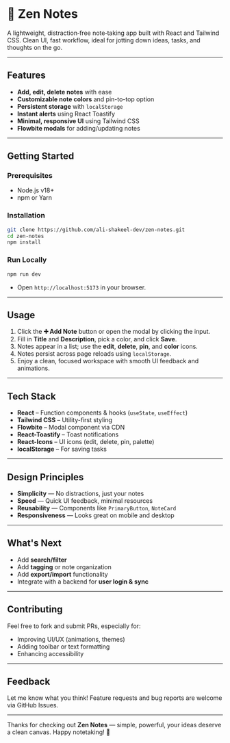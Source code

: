# 📝 Zen Notes

A lightweight, distraction‑free note‑taking app built with React and Tailwind CSS. Clean UI, fast workflow, ideal for jotting down ideas, tasks, and thoughts on the go.

---

## Features

- **Add, edit, delete notes** with ease  
- **Customizable note colors** and pin-to-top option  
- **Persistent storage** with `localStorage`  
- **Instant alerts** using React Toastify  
- **Minimal, responsive UI** using Tailwind CSS  
- **Flowbite modals** for adding/updating notes  

---

## Getting Started

### Prerequisites

- Node.js v18+  
- npm or Yarn

### Installation

```bash
git clone https://github.com/ali-shakeel-dev/zen-notes.git
cd zen-notes
npm install
````

### Run Locally

```bash
npm run dev
```

* Open `http://localhost:5173` in your browser.

---

## Usage

1. Click the **➕ Add Note** button or open the modal by clicking the input.
2. Fill in **Title** and **Description**, pick a color, and click **Save**.
3. Notes appear in a list; use the **edit**, **delete**, **pin**, and **color** icons.
4. Notes persist across page reloads using `localStorage`.
5. Enjoy a clean, focused workspace with smooth UI feedback and animations.

---

## Tech Stack

* **React** – Function components & hooks (`useState`, `useEffect`)
* **Tailwind CSS** – Utility-first styling
* **Flowbite** – Modal component via CDN
* **React-Toastify** – Toast notifications
* **React-Icons** – UI icons (edit, delete, pin, palette)
* **localStorage** – For saving tasks

---

## Design Principles

* **Simplicity** — No distractions, just your notes
* **Speed** — Quick UI feedback, minimal resources
* **Reusability** — Components like `PrimaryButton`, `NoteCard`
* **Responsiveness** — Looks great on mobile and desktop

---

## What's Next

* Add **search/filter**
* Add **tagging** or note organization
* Add **export/import** functionality
* Integrate with a backend for **user login & sync**

---

## Contributing

Feel free to fork and submit PRs, especially for:

* Improving UI/UX (animations, themes)
* Adding toolbar or text formatting
* Enhancing accessibility

---

## Feedback

Let me know what you think! Feature requests and bug reports are welcome via GitHub Issues.

---

Thanks for checking out **Zen Notes** — simple, powerful, your ideas deserve a clean canvas. Happy notetaking! 🌿
